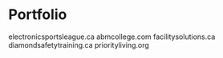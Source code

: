 # Portfolio
electronicsportsleague.ca
abmcollege.com
facilitysolutions.ca
diamondsafetytraining.ca
priorityliving.org
